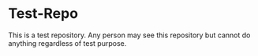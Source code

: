 # Test-Repo
This is a test repository.
Any person may see this repository but cannot do anything regardless of test purpose.

